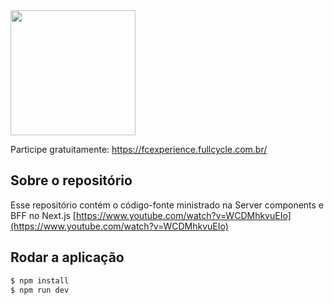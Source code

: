<img src="https://events-fullcycle.s3.amazonaws.com/events-fullcycle/media/images/962edb195c0448df860fbea9304a7f24.png" width="200">

Participe gratuitamente: https://fcexperience.fullcycle.com.br/

## Sobre o repositório
Esse repositório contém o código-fonte ministrado na Server components e BFF no Next.js [https://www.youtube.com/watch?v=WCDMhkvuEIo](https://www.youtube.com/watch?v=WCDMhkvuEIo)

## Rodar a aplicação

```bash
$ npm install
$ npm run dev
```